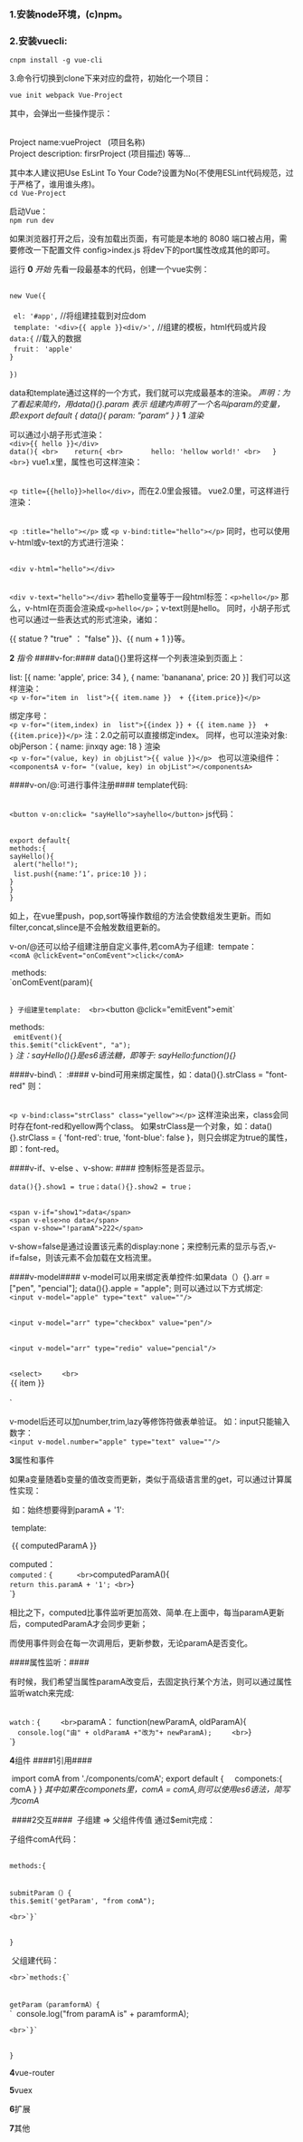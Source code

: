 ### 1.安装node环境，(c)npm。

### 2.安装vuecli:

`cnpm install -g vue-cli`

3.命令行切换到clone下来对应的盘符，初始化一个项目：

`vue init webpack Vue-Project`

其中，会弹出一些操作提示：

<br>Project name:vueProject   (项目名称)
<br>Project description: firsrProject (项目描述)
等等...

其中本人建议把Use EsLint To Your Code?设置为No(不使用ESLint代码规范，过于严格了，谁用谁头疼)。
<br>`cd Vue-Project `

启动Vue：
<br>`npm run dev`

如果浏览器打开之后，没有加载出页面，有可能是本地的 8080 端口被占用，需要修改一下配置文件 config>index.js 将dev下的port属性改成其他的即可。

运行
**0**
*开始*
先看一段最基本的代码，创建一个vue实例：

<br>`new Vue({`  
<br> ` el: '#app',`                                                          //将组建挂载到对应dom
<br>` template: '<div>{{ apple }}<div/>',`                     //组建的模板，html代码或片段
<br>    `data:{`                                                               //载入的数据
<br>        ` fruit： 'apple'`
<br>  ` }     `                                  
<br>`})`

data和template通过这样的一个方式，我们就可以完成最基本的渲染。
*声明：为了看起来简约，用data(){}.param 表示 组建内声明了一个名叫param的变量，
<br>即:export default {
    data(){
       param: ”param“
    }
}*
**1**
*渲染*

可以通过小胡子形式渲染：
<br>`<div>{{ hello }}</div>`
<br>`data(){
<br>    return{
<br>       hello: 'hellow world!'
<br>   }
<br>}`
   vue1.x里，属性也可这样渲染：
   
<br>   `<p title={{hello}}>hello</div>`，而在2.0里会报错。
   vue2.0里，可这样进行渲染：
   
<br>  `<p :title="hello"></p>` 或 `<p v-bind:title="hello"></p>`
同时，也可以使用v-html或v-text的方式进行渲染：

<br>`<div v-html="hello"></div>`  

<br>`<div v-text="hello"></div>` 
若hello变量等于一段html标签：`<p>hello</p>` 那么，v-html在页面会渲染成`<p>hello</p>`；v-text则是hello。
同时，小胡子形式也可以通过一些表达式的形式渲染，诸如：

{{ statue ? "true" ： "false" }}、{{ num + 1 }}等。

**2**
*指令*
####v-for:####
   data(){}里将这样一个列表渲染到页面上：  
   
   list: [{
          name: 'apple',
          price: 34
       },
       {
         name: 'bananana',
         price: 20
     }]
我们可以这样渲染：
<br>`<p v-for="item in  list">{{ item.name }}  + {{item.price}}</p>`

绑定序号： 
<br>`<p v-for="(item,index) in  list">{{index }} + {{ item.name }}  + {{item.price}}</p>` 
注：2.0之前可以直接绑定index。
同样，也可以渲染对象:
objPerson：{
   name: jinxqy
   age: 18
}
渲染
<br> `<p v-for="(value, key) in objList">{{ value }}</p> `
也可以渲染组件：
<br>`<componentsA v-for= "(value, key) in objList"></componentsA>`

####v-on/@:可进行事件注册####
 template代码:
 
 <br>`<button v-on:click= "sayHello">sayhello</button>`
js代码：

<br>`export default{`
<br>    `methods:{`
<br>        `sayHello(){`
<br>         ` alert("hello!");`
<br>        ` list.push({name:‘1’，price:10 })；`
<br>       `}`
<br>   `}`
<br>`}`

如上，在vue里push，pop,sort等操作数组的方法会使数组发生更新。而如filter,concat,slince是不会触发数组更新的。

v-on/@还可以给子组建注册自定义事件,若comA为子组建:
  tempate：
  <br>`<comA @clickEvent="onComEvent">click</comA>`
  
  methods:
  <br>`onComEvent(param){
  
  <br>`}
子组建里template:
  <br>`<button @click="emitEvent">emit</button>`
  
  methods: 
 <br>` emitEvent(){`
     <br>`this.$emit("clickEvent", "a");`
  <br>`}`
*注：sayHello(){}是es6语法糖，即等于: sayHello:function(){}*

####v-bind\：  :####
  v-bind可用来绑定属性，如：data(){}.strClass = "font-red" 则：
 
 <br>`<p v-bind:class="strClass" class="yellow"></p>`
 这样渲染出来，class会同时存在font-red和yellow两个class。
如果strClass是一个对象，如：data(){}.strClass = { 'font-red': true, 'font-blue': false }，则只会绑定为true的属性，即：font-red。
  

####v-if、v-else 、v-show: ####
控制标签是否显示。

`data(){}.show1 = true；data(){}.show2 = true；`

<br>`<span v-if="show1">data</span>`
<br>`<span v-else>no data</span>`
<br>`<span v-show="!paramA">222</span>`

v-show=false是通过设置该元素的display:none；来控制元素的显示与否,v-if=false，则该元素不会加载在文档流里。


####v-model####
 v-model可以用来绑定表单控件:如果data（）{}.arr = ["pen", "pencial"]; data(){}.apple = "apple";
 则可以通过以下方式绑定:
 <br>`<input v-model="apple" type="text" value=""/>`
 
 <br>`<input v-model="arr" type="checkbox" value="pen"/>`
 
 <br>`<input v-model="arr" type="redio" value="pencial"/>`
 
  <br>`<select>
     <br>`<option v-for="item in arr">{{ item }}</option>
  <br>`</select>
 
 v-model后还可以加number,trim,lazy等修饰符做表单验证。
 如：input只能输入数字：
 <br>`<input v-model.number="apple" type="text" value=""/>`
 
**3**属性和事件

如果a变量随着b变量的值改变而更新，类似于高级语言里的get，可以通过计算属性实现：

  如：始终想要得到paramA + '1':
  
  template: 
  
  {{ computedParamA }}
  
  computed：
  <br>`computed：{
      <br>`computedParamA(){
         <br>`return this.paramA + '1';
      <br>`}
   <br>`}
   
相比之下，computed比事件监听更加高效、简单.在上面中，每当paramA更新后，computedParamA才会同步更新；

而使用事件则会在每一次调用后，更新参数，无论paramA是否变化。

####属性监听：####

有时候，我们希望当属性paramA改变后，去固定执行某个方法，则可以通过属性监听watch来完成:

  <br>`watch：{
     <br>`paramA： function(newParamA, oldParamA){
      <br>`  console.log("由" + oldParamA +"改为"+ newParamA);
     <br>`}
  <br>`}


**4**组件
####1引用####
   
  import comA from './components/comA';
  export default {
      componets:{
         comA
      }
  }
  *其中如果在componets里，comA = comA,则可以使用es6语法，简写为comA*
  
  ####2交互####
  子组建 => 父组件传值 通过$emit完成： 
  
  子组件comA代码：
  
  <br>`methods:{`
     
     <br>`submitParam（）{`
     
    <br>`this.$emit('getParam', "from comA");`
     
    <br>`}`
    
   <br>`}`
  
  父组建代码：
    
    <br>`methods:{`
     
     <br>`getParam（paramformA）{`
     
    <br>`  console.log("from paramA is" + paramformA);
 
    <br>`}`
    
   <br>`}`
   
   
   
**4**vue-router


**5**vuex


**6**扩展


**7**其他
